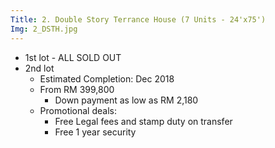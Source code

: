 ```yaml
---
Title: 2. Double Story Terrance House (7 Units - 24'x75')
Img: 2_DSTH.jpg
---
```


* 1st lot - ALL SOLD OUT
* 2nd lot
    * Estimated Completion: Dec 2018
    * From RM 399,800
        - Down payment as low as RM 2,180
    * Promotional deals:
        - Free Legal fees and stamp duty on transfer
        - Free 1 year security